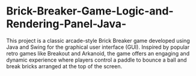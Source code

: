# Brick-Breaker-Game-Logic-and-Rendering-Panel-Java-
This project is a classic arcade-style Brick Breaker game developed using Java and Swing for the graphical user interface (GUI). Inspired by popular retro games like Breakout and Arkanoid, the game offers an engaging and dynamic experience where players control a paddle to bounce a ball and break bricks arranged at the top of the screen.
